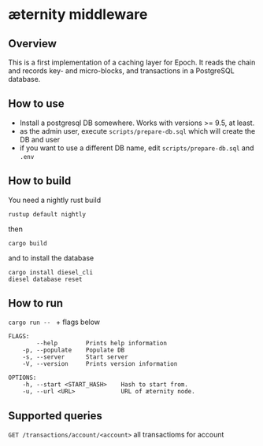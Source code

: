 # æternity middleware

## Overview

This is a first implementation of a caching layer for Epoch. It reads the chain and records key- and micro-blocks, and transactions in a PostgreSQL database. 

## How to use

- Install a postgresql DB somewhere. Works with versions >= 9.5, at least.
- as the admin user, execute `scripts/prepare-db.sql` which will create the DB and user
- if you want to use a different DB name, edit `scripts/prepare-db.sql` and `.env`

## How to build

You need a nightly rust build

`rustup default nightly`

then

`cargo build`

and to install the database

```
cargo install diesel_cli
diesel database reset
```


## How to run

`cargo run -- ` + flags below

```
FLAGS:
        --help        Prints help information
    -p, --populate    Populate DB
    -s, --server      Start server
    -V, --version     Prints version information

OPTIONS:
    -h, --start <START_HASH>    Hash to start from.
    -u, --url <URL>             URL of æternity node.

```

## Supported queries

`GET /transactions/account/<account>` all transactioms for account



